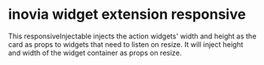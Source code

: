# inovia widget extension responsive

This responsiveInjectable injects the action widgets' width and height as the card as props to widgets that need to listen on resize. It will inject height and width of the widget container as props on resize.
